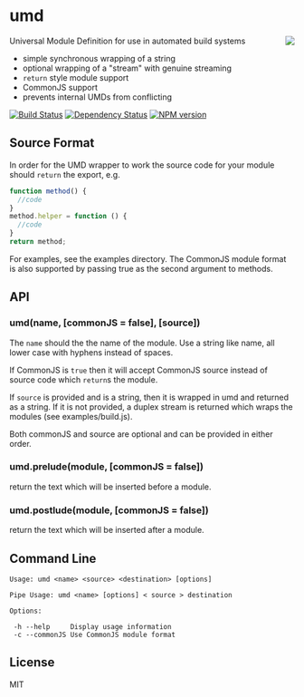 # umd
<img src="http://i.imgur.com/ypw29XY.png" align="right"/>

Universal Module Definition for use in automated build systems

 - simple synchronous wrapping of a string
 - optional wrapping of a "stream" with genuine streaming
 - `return` style module support
 - CommonJS support
 - prevents internal UMDs from conflicting

[![Build Status](https://travis-ci.org/ForbesLindesay/umd.png?branch=master)](https://travis-ci.org/ForbesLindesay/umd)
[![Dependency Status](https://gemnasium.com/ForbesLindesay/umd.png)](https://gemnasium.com/ForbesLindesay/umd)
[![NPM version](https://badge.fury.io/js/umd.png)](http://badge.fury.io/js/umd)

## Source Format

In order for the UMD wrapper to work the source code for your module should `return` the export, e.g.

```javascript
function method() {
  //code
}
method.helper = function () {
  //code
}
return method;
```

For examples, see the examples directory.  The CommonJS module format is also supported by passing true as the second argument to methods.

## API

### umd(name, [commonJS = false], [source])

  The `name` should the the name of the module.  Use a string like name, all lower case with hyphens instead of spaces.

  If CommonJS is `true` then it will accept CommonJS source instead of source code which `return`s the module.

  If `source` is provided and is a string, then it is wrapped in umd and returned as a string.  If it is not provided, a duplex stream is returned which wraps the modules (see examples/build.js).

  Both commonJS and source are optional and can be provided in either order.

### umd.prelude(module, [commonJS = false])

  return the text which will be inserted before a module.

### umd.postlude(module, [commonJS = false])

  return the text which will be inserted after a module.

## Command Line

```
Usage: umd <name> <source> <destination> [options]

Pipe Usage: umd <name> [options] < source > destination

Options:

 -h --help     Display usage information
 -c --commonJS Use CommonJS module format
 ```

## License

  MIT
